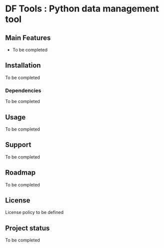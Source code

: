 
# DF Tools : Python data management tool

## Main Features
  - To be completed

## Installation
To be completed

### Dependencies
To be completed

## Usage
To be completed

## Support
To be completed

## Roadmap
To be completed

## License
License policy to be defined

## Project status
To be completed

